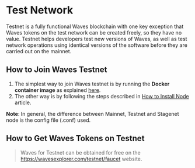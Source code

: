 # Test Network

Testnet is a fully functional Waves blockchain with one key exception that Waves tokens on the test network can be created freely, so they have no value. Testnet helps developers test new versions of Waves, as well as test network operations using identical versions of the software before they are carried out on the mainnet.

## How to Join Waves Testnet

1. The simplest way to join Waves testnet is by running the **Docker container image** as explained [here](/en/waves-node/waves-node-in-docker).
2. The other way is by following the steps described in [How to Install Node](/en/waves-node/how-to-install-a-node/how-to-install-a-node) article.

**Note**: In general, the difference between Mainnet, Testnet and Stagenet node is the config file (.conf) used.

## How to Get Waves Tokens on Testnet

> Waves for Testnet can be obtained for free on the <https://wavesexplorer.com/testnet/faucet> website.
